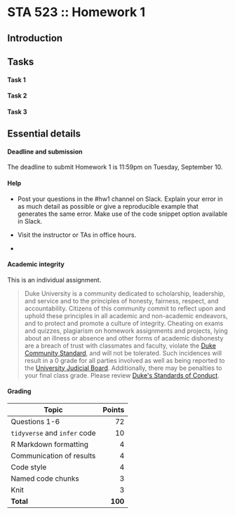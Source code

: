 # STA 523 :: Homework 1

## Introduction

## Tasks

#### Task 1

#### Task 2

#### Task 3



## Essential details

#### Deadline and submission

The deadline to submit Homework 1 is 11:59pm on Tuesday, September 10.

#### Help

- Post your questions in the #hw1 channel on Slack. Explain your error in as much detail as possible or give a reproducible example that generates the same error. Make use of the code snippet option available in Slack.

- Visit the instructor or TAs in office hours.

- 

#### Academic integrity

This is an individual assignment. 

>Duke University is a community dedicated to scholarship, leadership, and 
service and to the principles of honesty, fairness, respect, and accountability.
Citizens of this community commit to reflect upon and uphold these principles 
in all academic and non-academic endeavors, and to protect and promote a culture
of integrity. Cheating on exams and quizzes, plagiarism on homework assignments 
and projects, lying about an illness or absence and other forms of academic 
dishonesty are a breach of trust with classmates and faculty, violate the [Duke 
Community Standard](https://gradschool.duke.edu/academics/academic-policies-and-forms/standards-conduct/duke-community-standard),
and will not be tolerated. Such incidences will result in a 
0 grade for all parties involved as well as being reported to the [University 
Judicial Board](https://gradschool.duke.edu/academics/academic-policies-and-forms/standards-conduct/judicial-code-and-procedures). Additionally, there may be penalties to your final class grade. 
Please review [Duke's Standards of Conduct](https://gradschool.duke.edu/academics/academic-policies-and-forms/standards-conduct).

#### Grading

**Topic**|**Points**
---------|----------:|
Questions 1-6 | 72
`tidyverse` and `infer` code | 10
R Markdown formatting| 4
Communication of results| 4
Code style | 4
Named code chunks| 3
Knit     | 3
**Total**|**100**